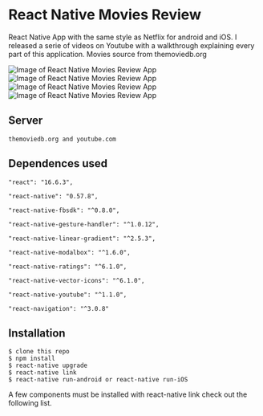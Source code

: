 # React Native Movies Review

React Native App with the same style as Netflix for android and iOS. I released a serie of videos on Youtube with a walkthrough explaining every part of this application. Movies source from themoviedb.org

![Image of React Native Movies Review App](src/Screenshots/Genders.png)
![Image of React Native Movies Review App](src/Screenshots/Movies.png)
![Image of React Native Movies Review App](src/Screenshots/Movie_Detail_1.png)
![Image of React Native Movies Review App](src/Screenshots/Movie_Detail_2.png)

Server
-----
    themoviedb.org and youtube.com

Dependences used
------------
    "react": "16.6.3",

    "react-native": "0.57.8",

    "react-native-fbsdk": "^0.8.0",

    "react-native-gesture-handler": "^1.0.12",

    "react-native-linear-gradient": "^2.5.3",

    "react-native-modalbox": "^1.6.0",

    "react-native-ratings": "^6.1.0",

    "react-native-vector-icons": "^6.1.0",

    "react-native-youtube": "^1.1.0",
    
    "react-navigation": "^3.0.8"

Installation
------------
    $ clone this repo
    $ npm install
    $ react-native upgrade
    $ react-native link
    $ react-native run-android or react-native run-iOS 

A few components must be installed with react-native link check out the following list.
